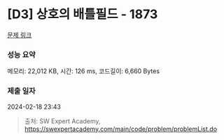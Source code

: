 # [D3] 상호의 배틀필드 - 1873 

[문제 링크](https://swexpertacademy.com/main/code/problem/problemDetail.do?contestProbId=AV5LyE7KD2ADFAXc) 

### 성능 요약

메모리: 22,012 KB, 시간: 126 ms, 코드길이: 6,660 Bytes

### 제출 일자

2024-02-18 23:43



> 출처: SW Expert Academy, https://swexpertacademy.com/main/code/problem/problemList.do